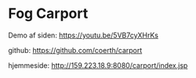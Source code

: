 # Fog Carport
Demo af siden:
https://youtu.be/5VB7cyXHrKs

github:
https://github.com/coerth/carport

hjemmeside:
http://159.223.18.9:8080/carport/index.jsp 